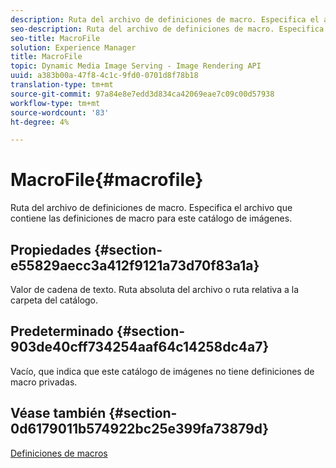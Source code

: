 ```yaml
---
description: Ruta del archivo de definiciones de macro. Especifica el archivo que contiene las definiciones de macro para este catálogo de imágenes.
seo-description: Ruta del archivo de definiciones de macro. Especifica el archivo que contiene las definiciones de macro para este catálogo de imágenes.
seo-title: MacroFile
solution: Experience Manager
title: MacroFile
topic: Dynamic Media Image Serving - Image Rendering API
uuid: a383b00a-47f8-4c1c-9fd0-0701d8f78b18
translation-type: tm+mt
source-git-commit: 97a84e8e7edd3d834ca42069eae7c09c00d57938
workflow-type: tm+mt
source-wordcount: '83'
ht-degree: 4%

---
```



# MacroFile{#macrofile}

Ruta del archivo de definiciones de macro. Especifica el archivo que contiene las definiciones de macro para este catálogo de imágenes.

## Propiedades {#section-e55829aecc3a412f9121a73d70f83a1a}

Valor de cadena de texto. Ruta absoluta del archivo o ruta relativa a la carpeta del catálogo.

## Predeterminado {#section-903de40cff734254aaf64c14258dc4a7}

Vacío, que indica que este catálogo de imágenes no tiene definiciones de macro privadas.

## Véase también {#section-0d6179011b574922bc25e399fa73879d}

[Definiciones de macros](../../../../../is-api/image-catalog/image-serving-api-ref/c-image-catalog-reference/c-macro-definition-reference/c-macro-definition-reference.md#concept-5ec73f7636c1496fba1e94094e694e79)
